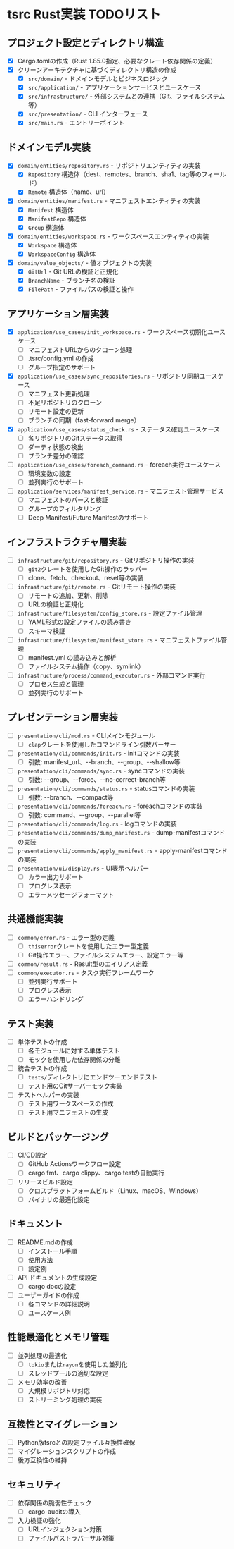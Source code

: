 # tsrc Rust実装 TODOリスト

## プロジェクト設定とディレクトリ構造

- [x] Cargo.tomlの作成（Rust 1.85.0指定、必要なクレート依存関係の定義）
- [x] クリーンアーキテクチャに基づくディレクトリ構造の作成
  - [x] `src/domain/` - ドメインモデルとビジネスロジック
  - [x] `src/application/` - アプリケーションサービスとユースケース
  - [x] `src/infrastructure/` - 外部システムとの連携（Git、ファイルシステム等）
  - [x] `src/presentation/` - CLI インターフェース
  - [x] `src/main.rs` - エントリーポイント

## ドメインモデル実装

- [x] `domain/entities/repository.rs` - リポジトリエンティティの実装
  - [x] `Repository` 構造体（dest、remotes、branch、sha1、tag等のフィールド）
  - [x] `Remote` 構造体（name、url）
- [x] `domain/entities/manifest.rs` - マニフェストエンティティの実装
  - [x] `Manifest` 構造体
  - [x] `ManifestRepo` 構造体
  - [x] `Group` 構造体
- [x] `domain/entities/workspace.rs` - ワークスペースエンティティの実装
  - [x] `Workspace` 構造体
  - [x] `WorkspaceConfig` 構造体
- [x] `domain/value_objects/` - 値オブジェクトの実装
  - [x] `GitUrl` - Git URLの検証と正規化
  - [x] `BranchName` - ブランチ名の検証
  - [x] `FilePath` - ファイルパスの検証と操作

## アプリケーション層実装

- [x] `application/use_cases/init_workspace.rs` - ワークスペース初期化ユースケース
  - [ ] マニフェストURLからのクローン処理
  - [ ] .tsrc/config.yml の作成
  - [ ] グループ指定のサポート
- [x] `application/use_cases/sync_repositories.rs` - リポジトリ同期ユースケース
  - [ ] マニフェスト更新処理
  - [ ] 不足リポジトリのクローン
  - [ ] リモート設定の更新
  - [ ] ブランチの同期（fast-forward merge）
- [x] `application/use_cases/status_check.rs` - ステータス確認ユースケース
  - [ ] 各リポジトリのGitステータス取得
  - [ ] ダーティ状態の検出
  - [ ] ブランチ差分の確認
- [ ] `application/use_cases/foreach_command.rs` - foreach実行ユースケース
  - [ ] 環境変数の設定
  - [ ] 並列実行のサポート
- [ ] `application/services/manifest_service.rs` - マニフェスト管理サービス
  - [ ] マニフェストのパースと検証
  - [ ] グループのフィルタリング
  - [ ] Deep Manifest/Future Manifestのサポート

## インフラストラクチャ層実装

- [ ] `infrastructure/git/repository.rs` - Gitリポジトリ操作の実装
  - [ ] `git2`クレートを使用したGit操作のラッパー
  - [ ] clone、fetch、checkout、reset等の実装
- [ ] `infrastructure/git/remote.rs` - Gitリモート操作の実装
  - [ ] リモートの追加、更新、削除
  - [ ] URLの検証と正規化
- [ ] `infrastructure/filesystem/config_store.rs` - 設定ファイル管理
  - [ ] YAML形式の設定ファイルの読み書き
  - [ ] スキーマ検証
- [ ] `infrastructure/filesystem/manifest_store.rs` - マニフェストファイル管理
  - [ ] manifest.yml の読み込みと解析
  - [ ] ファイルシステム操作（copy、symlink）
- [ ] `infrastructure/process/command_executor.rs` - 外部コマンド実行
  - [ ] プロセス生成と管理
  - [ ] 並列実行のサポート

## プレゼンテーション層実装

- [ ] `presentation/cli/mod.rs` - CLIメインモジュール
  - [ ] `clap`クレートを使用したコマンドライン引数パーサー
- [ ] `presentation/cli/commands/init.rs` - initコマンドの実装
  - [ ] 引数: manifest_url、--branch、--group、--shallow等
- [ ] `presentation/cli/commands/sync.rs` - syncコマンドの実装
  - [ ] 引数: --group、--force、--no-correct-branch等
- [ ] `presentation/cli/commands/status.rs` - statusコマンドの実装
  - [ ] 引数: --branch、--compact等
- [ ] `presentation/cli/commands/foreach.rs` - foreachコマンドの実装
  - [ ] 引数: command、--group、--parallel等
- [ ] `presentation/cli/commands/log.rs` - logコマンドの実装
- [ ] `presentation/cli/commands/dump_manifest.rs` - dump-manifestコマンドの実装
- [ ] `presentation/cli/commands/apply_manifest.rs` - apply-manifestコマンドの実装
- [ ] `presentation/ui/display.rs` - UI表示ヘルパー
  - [ ] カラー出力サポート
  - [ ] プログレス表示
  - [ ] エラーメッセージフォーマット

## 共通機能実装

- [ ] `common/error.rs` - エラー型の定義
  - [ ] `thiserror`クレートを使用したエラー型定義
  - [ ] Git操作エラー、ファイルシステムエラー、設定エラー等
- [ ] `common/result.rs` - Result型のエイリアス定義
- [ ] `common/executor.rs` - タスク実行フレームワーク
  - [ ] 並列実行サポート
  - [ ] プログレス表示
  - [ ] エラーハンドリング

## テスト実装

- [ ] 単体テストの作成
  - [ ] 各モジュールに対する単体テスト
  - [ ] モックを使用した依存関係の分離
- [ ] 統合テストの作成
  - [ ] `tests/`ディレクトリにエンドツーエンドテスト
  - [ ] テスト用のGitサーバーモック実装
- [ ] テストヘルパーの実装
  - [ ] テスト用ワークスペースの作成
  - [ ] テスト用マニフェストの生成

## ビルドとパッケージング

- [ ] CI/CD設定
  - [ ] GitHub Actionsワークフロー設定
  - [ ] cargo fmt、cargo clippy、cargo testの自動実行
- [ ] リリースビルド設定
  - [ ] クロスプラットフォームビルド（Linux、macOS、Windows）
  - [ ] バイナリの最適化設定

## ドキュメント

- [ ] README.mdの作成
  - [ ] インストール手順
  - [ ] 使用方法
  - [ ] 設定例
- [ ] API ドキュメントの生成設定
  - [ ] cargo docの設定
- [ ] ユーザーガイドの作成
  - [ ] 各コマンドの詳細説明
  - [ ] ユースケース例

## 性能最適化とメモリ管理

- [ ] 並列処理の最適化
  - [ ] `tokio`または`rayon`を使用した並列化
  - [ ] スレッドプールの適切な設定
- [ ] メモリ効率の改善
  - [ ] 大規模リポジトリ対応
  - [ ] ストリーミング処理の実装

## 互換性とマイグレーション

- [ ] Python版tsrcとの設定ファイル互換性確保
- [ ] マイグレーションスクリプトの作成
- [ ] 後方互換性の維持

## セキュリティ

- [ ] 依存関係の脆弱性チェック
  - [ ] cargo-auditの導入
- [ ] 入力検証の強化
  - [ ] URLインジェクション対策
  - [ ] ファイルパストラバーサル対策